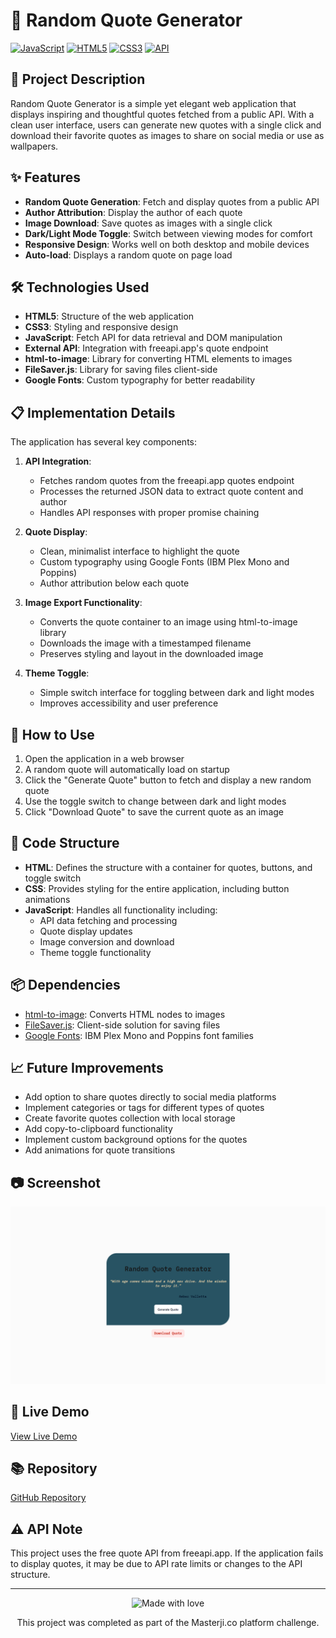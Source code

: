 # 📜 Random Quote Generator

[![JavaScript](https://img.shields.io/badge/JavaScript-F7DF1E?style=for-the-badge&logo=javascript&logoColor=black)](https://developer.mozilla.org/en-US/docs/Web/JavaScript)
[![HTML5](https://img.shields.io/badge/HTML5-E34F26?style=for-the-badge&logo=html5&logoColor=white)](https://developer.mozilla.org/en-US/docs/Web/HTML)
[![CSS3](https://img.shields.io/badge/CSS3-1572B6?style=for-the-badge&logo=css3&logoColor=white)](https://developer.mozilla.org/en-US/docs/Web/CSS)
[![API](https://img.shields.io/badge/API-Integration-2ea44f?style=for-the-badge)](https://freeapi.app)

## 📝 Project Description

Random Quote Generator is a simple yet elegant web application that displays inspiring and thoughtful quotes fetched from a public API. With a clean user interface, users can generate new quotes with a single click and download their favorite quotes as images to share on social media or use as wallpapers.

## ✨ Features

- **Random Quote Generation**: Fetch and display quotes from a public API
- **Author Attribution**: Display the author of each quote
- **Image Download**: Save quotes as images with a single click
- **Dark/Light Mode Toggle**: Switch between viewing modes for comfort
- **Responsive Design**: Works well on both desktop and mobile devices
- **Auto-load**: Displays a random quote on page load

## 🛠️ Technologies Used

- **HTML5**: Structure of the web application
- **CSS3**: Styling and responsive design 
- **JavaScript**: Fetch API for data retrieval and DOM manipulation
- **External API**: Integration with freeapi.app's quote endpoint
- **html-to-image**: Library for converting HTML elements to images
- **FileSaver.js**: Library for saving files client-side
- **Google Fonts**: Custom typography for better readability

## 📋 Implementation Details

The application has several key components:

1. **API Integration**:
   - Fetches random quotes from the freeapi.app quotes endpoint
   - Processes the returned JSON data to extract quote content and author
   - Handles API responses with proper promise chaining

2. **Quote Display**:
   - Clean, minimalist interface to highlight the quote
   - Custom typography using Google Fonts (IBM Plex Mono and Poppins)
   - Author attribution below each quote

3. **Image Export Functionality**:
   - Converts the quote container to an image using html-to-image library
   - Downloads the image with a timestamped filename
   - Preserves styling and layout in the downloaded image

4. **Theme Toggle**:
   - Simple switch interface for toggling between dark and light modes
   - Improves accessibility and user preference

## 🚀 How to Use

1. Open the application in a web browser
2. A random quote will automatically load on startup
3. Click the "Generate Quote" button to fetch and display a new random quote
4. Use the toggle switch to change between dark and light modes
5. Click "Download Quote" to save the current quote as an image

## 🧩 Code Structure

- **HTML**: Defines the structure with a container for quotes, buttons, and toggle switch
- **CSS**: Provides styling for the entire application, including button animations
- **JavaScript**: Handles all functionality including:
  - API data fetching and processing
  - Quote display updates
  - Image conversion and download
  - Theme toggle functionality

## 📦 Dependencies

- [html-to-image](https://github.com/bubkoo/html-to-image): Converts HTML nodes to images
- [FileSaver.js](https://github.com/eligrey/FileSaver.js/): Client-side solution for saving files
- [Google Fonts](https://fonts.google.com/): IBM Plex Mono and Poppins font families

## 📈 Future Improvements

- Add option to share quotes directly to social media platforms
- Implement categories or tags for different types of quotes
- Create favorite quotes collection with local storage
- Add copy-to-clipboard functionality
- Implement custom background options for the quotes
- Add animations for quote transitions

## 📷 Screenshot

![random_quote_generator](<../03-[Cohort] JS Assignment/random_quote_generator.png>)

## 🔗 Live Demo

[View Live Demo](https://masterji-co-coding-challenges-hui8.vercel.app/)

## 📚 Repository

[GitHub Repository](https://github.com/gokuthecoder/random-quote-generator)

## ⚠️ API Note

This project uses the free quote API from freeapi.app. If the application fails to display quotes, it may be due to API rate limits or changes to the API structure.

---

<div align="center">
  <img src="https://img.shields.io/badge/Made%20with%20%E2%9D%A4%EF%B8%8F%20by-gokuthecoder-red" alt="Made with love">
  <p>This project was completed as part of the Masterji.co platform challenge.</p>
</div>
